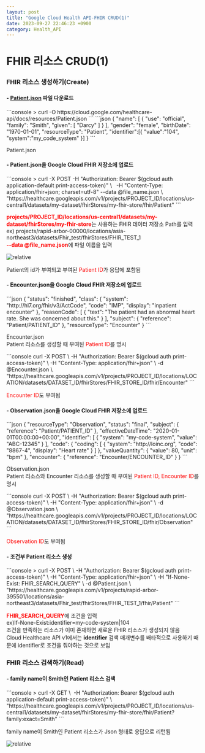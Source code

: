 ```yaml
---
layout: post
title: "Google Cloud Health API-FHIR CRUD(1)"
date: 2023-09-27 22:46:23 +0900
category: Health_API
---
```

# FHIR 리소스 CRUD(1)

<h3>FHIR 리소스 생성하기(Create)</h3>
<h4>-&nbsp;<a href='{{ "public/file/Patient.json" | relative_url }}' download>Patient.json</a> 파일 다운로드</h4>
```console
> curl -O https://cloud.google.com/healthcare-api/docs/resources/Patient.json
```
```json
{
  "name": [
    {
      "use": "official",
      "family": "Smith",
      "given": [
        "Darcy"
      ]
    }
  ],
  "gender": "female",
  "birthDate": "1970-01-01",
  "resourceType": "Patient",
  "identifier":[{
    "value":"104",
    "system":"my_code_system"
  }]
}
```
<div class="explain">
<p><span class="file">Patient.json</span></p>
</div>
<h4>-&nbsp;Patient.json을 Google Cloud FHIR 저장소에 업로드</h4>
```console
> curl -X POST  -H "Authorization: Bearer $(gcloud auth application-default print-access-token)" \   
-H "Content-Type: application/fhir+json; charset=utf-8" --data @file_name.json \
"https://healthcare.googleapis.com/v1/projects/PROJECT_ID/locations/us-central1/datasets/my-dataset/fhirStores/my-fhir-store/fhir/Patient" 
```
<div class="explain">
<p><b style="color:red">projects/PROJECT_ID/locations/us-central1/datasets/my-dataset/fhirStores/my-fhir-store</b>는 사용하는 FHIR 데이터 저장소 Path를 입력<br>
<span class="example">ex) projects/rapid-arbor-00000/locations/asia-northeast3/datasets/Fhir_test/fhirStores/FHIR_TEST_1</span><br>
<b style="color:red">--data @file_name.json</b>에 파일 이름을 입력<br>
</p>
</div>
<img class="picture" src='{{ "public/img/create.png" | relative_url }}' alt='relative'><br>
<div class="explain">
<p> Patient의 id가 부여되고 부여된 <span style="color:red">Patient ID</span>가 응답에 포함됨
</p>
</div>
<h4>-&nbsp;Encounter.json을 Google Cloud FHIR 저장소에 업로드</h4>
```json
{
  "status": "finished",
  "class": {
    "system": "http://hl7.org/fhir/v3/ActCode",
    "code": "IMP",
    "display": "inpatient encounter"
  },
  "reasonCode": [
    {
      "text": "The patient had an abnormal heart rate. She was concerned about this."
    }
  ],
  "subject": {
    "reference": "Patient/PATIENT_ID"
  },
  "resourceType": "Encounter"
}
```
<div class="explain">
<p><span class="file">Encounter.json</span><br>
Patient 리소스를 생성할 때 부여된 <span style="color:red">Patient ID</span>를 명시<br>
</p>
</div>
```console
curl -X POST \
    -H "Authorization: Bearer $(gcloud auth print-access-token)" \
    -H "Content-Type: application/fhir+json" \
    -d @Encounter.json \
    "https://healthcare.googleapis.com/v1/projects/PROJECT_ID/locations/LOCATION/datasets/DATASET_ID/fhirStores/FHIR_STORE_ID/fhir/Encounter"
```
<div class="explain">
<p>
<span style="color:red">Encounter ID</span>도 부여됨
</p>
</div>
<h4>-&nbsp;Observation.json을 Google Cloud FHIR 저장소에 업로드</h4>
```json
{
  "resourceType": "Observation",
  "status": "final",
  "subject": {
    "reference": "Patient/PATIENT_ID"
  },
  "effectiveDateTime": "2020-01-01T00:00:00+00:00",
  "identifier": [
    {
      "system": "my-code-system",
      "value": "ABC-12345"
    }
  ],
  "code": {
    "coding": [
      {
        "system": "http://loinc.org",
        "code": "8867-4",
        "display": "Heart rate"
      }
    ]
  },
  "valueQuantity": {
    "value": 80,
    "unit": "bpm"
  },
  "encounter": {
    "reference": "Encounter/ENCOUNTER_ID"
  }
}
```
<div class="explain">
<p><span class="file">Observation.json</span><br>
Patient 리소스와 Encounter 리소스를 생성할 때 부여된 <span style="color:red">Patient ID, Encounter ID</span>를 명시<br>
</p>
</div>
```console
curl -X POST \
    -H "Authorization: Bearer $(gcloud auth print-access-token)" \
    -H "Content-Type: application/fhir+json" \
    -d @Observation.json \
    "https://healthcare.googleapis.com/v1/projects/PROJECT_ID/locations/LOCATION/datasets/DATASET_ID/fhirStores/FHIR_STORE_ID/fhir/Observation"
```
<div class="explain">
<p>
<span style="color:red">Observation ID</span>도 부여됨
</p>
</div>
<h4>-&nbsp;조건부 Patient 리소스 생성</h4>
```console
> curl -X POST \
  -H "Authorization: Bearer $(gcloud auth print-access-token)" \
  -H "Content-Type: application/fhir+json" \
  -H "If-None-Exist: FHIR_SEARCH_QUERY" \
  -d @Patient.json \
  "https://healthcare.googleapis.com/v1/projects/rapid-arbor-395501/locations/asia-northeast3/datasets/Fhir_test/fhirStores/FHIR_TEST_1/fhir/Patient"
```
<div class="explain">
<p>
<b style="color:red">FHIR_SEARCH_QUERY</b>에 조건을 입력<br>
<span class="example">ex)If-None-Exist:identifier=my-code-system|104</span><br>
조건을 만족하는 리소스가 이미 존재하면 새로운 FHIR 리소스가 생성되지 않음<br>
Cloud Healthcare API v1에서는 <b>identifier</b> 검색 매개변수를 배타적으로 사용하기 때문에 identifier로 조건을 줘야하는 것으로 보임
</p>
</div>

<h3>FHIR 리소스 검색하기(Read)</h3>
<h4>-&nbsp;family name이 Smith인 Patient 리소스 검색</h4>
```console
> curl -X GET \ 
  -H "Authorization: Bearer $(gcloud auth application-default print-access-token)" \  
  "https://healthcare.googleapis.com/v1/projects/PROJECT_ID/locations/us-central1/datasets/my-dataset/fhirStores/my-fhir-store/fhir/Patient?family:exact=Smith" 
```
<div class="explain">
<p>family name이 Smith인 Patient 리소스가 Json 형태로 응답으로 리턴됨</p>
</div>
<img class="picture" src='{{ "public/img/read.png" | relative_url }}' alt='relative'><br>
